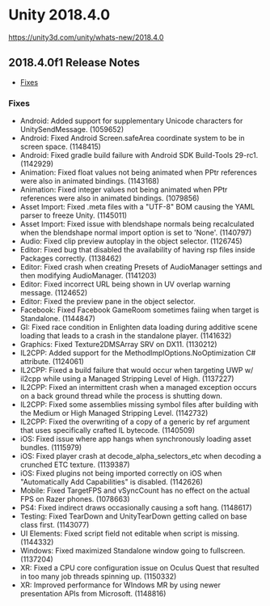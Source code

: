 # Unity 2018.4.0

https://unity3d.com/unity/whats-new/2018.4.0

## 2018.4.0f1 Release Notes

- [Fixes](#fixes)


### Fixes

*   Android: Added support for supplementary Unicode characters for UnitySendMessage. (1059652)
*   Android: Fixed Android Screen.safeArea coordinate system to be in screen space. (1148415)
*   Android: Fixed gradle build failure with Android SDK Build-Tools 29-rc1. (1142929)
*   Animation: Fixed float values not being animated when PPtr references were also in animated bindings. (1143168)
*   Animation: Fixed integer values not being animated when PPtr references were also in animated bindings. (1079856)
*   Asset Import: Fixed .meta files with a "UTF-8" BOM causing the YAML parser to freeze Unity. (1145011)
*   Asset Import: Fixed issue with blendshape normals being recalculated when the blendshape normal import option is set to 'None'. (1140797)
*   Audio: Fixed clip preview autoplay in the object selector. (1126745)
*   Editor: Fixed bug that disabled the availability of having rsp files inside Packages correctly. (1138462)
*   Editor: Fixed crash when creating Presets of AudioManager settings and then modifying AudioManager. (1141203)
*   Editor: Fixed incorrect URL being shown in UV overlap warning message. (1124652)
*   Editor: Fixed the preview pane in the object selector.
*   Facebook: Fixed Facebook GameRoom sometimes faiing when target is Standalone. (1144847)
*   GI: Fixed race condition in Enlighten data loading during additive scene loading that leads to a crash in the standalone player. (1141632)
*   Graphics: Fixed Texture2DMSArray SRV on DX11. (1130212)
*   IL2CPP: Added support for the MethodImplOptions.NoOptimization C# attribute. (1124061)
*   IL2CPP: Fixed a build failure that would occur when targeting UWP w/ il2cpp while using a Managed Stripping Level of High. (1137227)
*   IL2CPP: Fixed an intermittent crash when a managed exception occurs on a back ground thread while the process is shutting down.
*   IL2CPP: Fixed some assemblies missing symbol files after building with the Medium or High Managed Stripping Level. (1142732)
*   IL2CPP: Fixed the overwriting of a copy of a generic by ref argument that uses specifically crafted IL bytecode. (1140509)
*   iOS: Fixed issue where app hangs when synchronously loading asset bundles. (1115979)
*   iOS: Fixed player crash at decode\_alpha\_selectors\_etc when decoding a crunched ETC texture. (1139387)
*   iOS: Fixed plugins not being imported correctly on iOS when "Automatically Add Capabilities" is disabled. (1142626)
*   Mobile: Fixed TargetFPS and vSyncCount has no effect on the actual FPS on Razer phones. (1078663)
*   PS4: Fixed indirect draws occasionally causing a soft hang. (1148617)
*   Testing: Fixed TearDown and UnityTearDown getting called on base class first. (1143077)
*   UI Elements: Fixed script field not editable when script is missing. (1144332)
*   Windows: Fixed maximized Standalone window going to fullscreen. (1137204)
*   XR: Fixed a CPU core configuration issue on Oculus Quest that resulted in too many job threads spinning up. (1150332)
*   XR: Improved performance for WIndows MR by using newer presentation APIs from Microsoft. (1148816)